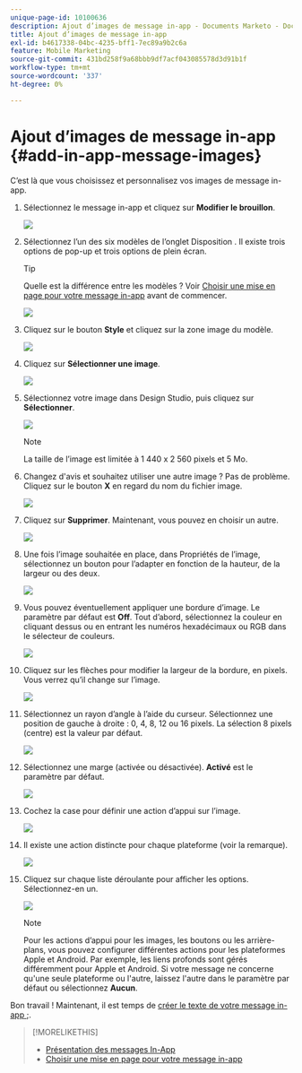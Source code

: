 ```yaml
---
unique-page-id: 10100636
description: Ajout d’images de message in-app - Documents Marketo - Documentation du produit
title: Ajout d’images de message in-app
exl-id: b4617338-04bc-4235-bff1-7ec89a9b2c6a
feature: Mobile Marketing
source-git-commit: 431bd258f9a68bbb9df7acf043085578d3d91b1f
workflow-type: tm+mt
source-wordcount: '337'
ht-degree: 0%

---
```


# Ajout d’images de message in-app {#add-in-app-message-images}

C’est là que vous choisissez et personnalisez vos images de message in-app.

1. Sélectionnez le message in-app et cliquez sur **Modifier le brouillon**.

   ![](assets/image2016-5-4-10-3a20-3a14.png)

1. Sélectionnez l’un des six modèles de l’onglet Disposition . Il existe trois options de pop-up et trois options de plein écran.

   >[!TIP]
   >
   >Quelle est la différence entre les modèles ? Voir [Choisir une mise en page pour votre message in-app](/help/marketo/product-docs/mobile-marketing/in-app-messages/creating-in-app-messages/choose-a-layout-for-your-in-app-message.md) avant de commencer.

   ![](assets/image2016-5-4-10-3a21-3a33.png)

1. Cliquez sur le bouton **Style** et cliquez sur la zone image du modèle.

   ![](assets/image2016-5-3-16-3a53-3a23.png)

1. Cliquez sur **Sélectionner une image**.

   ![](assets/image2016-5-6-8-3a53-3a55.png)

1. Sélectionnez votre image dans Design Studio, puis cliquez sur **Sélectionner**.

   ![](assets/image2016-5-6-8-3a58-3a40.png)

   >[!NOTE]
   >
   >La taille de l’image est limitée à 1 440 x 2 560 pixels et 5 Mo.

1. Changez d&#39;avis et souhaitez utiliser une autre image ? Pas de problème. Cliquez sur le bouton **X** en regard du nom du fichier image.

   ![](assets/image2016-5-6-9-3a0-3a16.png)

1. Cliquez sur **Supprimer**. Maintenant, vous pouvez en choisir un autre.

   ![](assets/image2016-5-6-9-3a1-3a3.png)

1. Une fois l’image souhaitée en place, dans Propriétés de l’image, sélectionnez un bouton pour l’adapter en fonction de la hauteur, de la largeur ou des deux.

   ![](assets/image2016-5-6-9-3a4-3a47.png)

1. Vous pouvez éventuellement appliquer une bordure d’image. Le paramètre par défaut est **Off**. Tout d’abord, sélectionnez la couleur en cliquant dessus ou en entrant les numéros hexadécimaux ou RGB dans le sélecteur de couleurs.

   ![](assets/image2016-5-6-9-3a9-3a0.png)

1. Cliquez sur les flèches pour modifier la largeur de la bordure, en pixels. Vous verrez qu’il change sur l’image.

   ![](assets/image2016-5-6-9-3a35-3a43.png)

1. Sélectionnez un rayon d’angle à l’aide du curseur. Sélectionnez une position de gauche à droite : 0, 4, 8, 12 ou 16 pixels. La sélection 8 pixels (centre) est la valeur par défaut.

   ![](assets/image2016-5-6-9-3a39-3a28.png)

1. Sélectionnez une marge (activée ou désactivée). **Activé** est le paramètre par défaut.

   ![](assets/image2016-5-6-9-3a42-3a15.png)

1. Cochez la case pour définir une action d’appui sur l’image.

   ![](assets/image2016-5-6-9-3a48-3a58.png)

1. Il existe une action distincte pour chaque plateforme (voir la remarque).

   ![](assets/image2016-5-6-9-3a50-3a15.png)

1. Cliquez sur chaque liste déroulante pour afficher les options. Sélectionnez-en un.

   ![](assets/image2016-5-6-9-3a52-3a41.png)

   >[!NOTE]
   >
   >Pour les actions d’appui pour les images, les boutons ou les arrière-plans, vous pouvez configurer différentes actions pour les plateformes Apple et Android. Par exemple, les liens profonds sont gérés différemment pour Apple et Android. Si votre message ne concerne qu&#39;une seule plateforme ou l&#39;autre, laissez l&#39;autre dans le paramètre par défaut ou sélectionnez **Aucun**.

Bon travail ! Maintenant, il est temps de [créer le texte de votre message in-app ;](/help/marketo/product-docs/mobile-marketing/in-app-messages/creating-in-app-messages/create-in-app-message-text.md).

>[!MORELIKETHIS]
>
>* [Présentation des messages In-App](/help/marketo/product-docs/mobile-marketing/in-app-messages/understanding-in-app-messages.md)
>* [Choisir une mise en page pour votre message in-app](/help/marketo/product-docs/mobile-marketing/in-app-messages/creating-in-app-messages/choose-a-layout-for-your-in-app-message.md)
